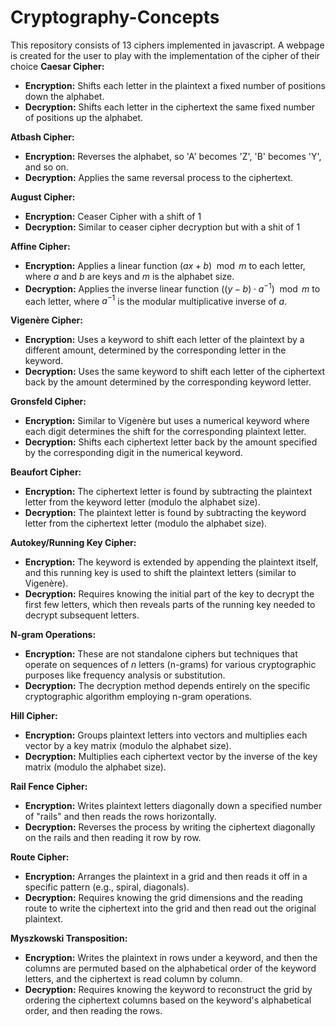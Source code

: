 # Cryptography-Concepts
This repository consists of 13 ciphers implemented in javascript. A webpage is created for the user to play with the implementation of the cipher of their choice
**Caesar Cipher:**
  * **Encryption:** Shifts each letter in the plaintext a fixed number of positions down the alphabet.
  * **Decryption:** Shifts each letter in the ciphertext the same fixed number of positions up the alphabet.

**Atbash Cipher:**
  * **Encryption:** Reverses the alphabet, so 'A' becomes 'Z', 'B' becomes 'Y', and so on.
  * **Decryption:** Applies the same reversal process to the ciphertext.

**August Cipher:**
  * **Encryption:** Ceaser Cipher with a shift of 1
  * **Decryption:** Similar to ceaser cipher decryption but with a shit of 1

**Affine Cipher:**
  * **Encryption:** Applies a linear function $(ax + b) \mod m$ to each letter, where $a$ and $b$ are keys and $m$ is the alphabet size.
  * **Decryption:** Applies the inverse linear function $((y - b) \cdot a^{-1}) \mod m$ to each letter, where $a^{-1}$ is the modular multiplicative inverse of $a$.

**Vigenère Cipher:**
  * **Encryption:** Uses a keyword to shift each letter of the plaintext by a different amount, determined by the corresponding letter in the keyword.
  * **Decryption:** Uses the same keyword to shift each letter of the ciphertext back by the amount determined by the corresponding keyword letter.

**Gronsfeld Cipher:**
  * **Encryption:** Similar to Vigenère but uses a numerical keyword where each digit determines the shift for the corresponding plaintext letter.
  * **Decryption:** Shifts each ciphertext letter back by the amount specified by the corresponding digit in the numerical keyword.
  
**Beaufort Cipher:**
  * **Encryption:** The ciphertext letter is found by subtracting the plaintext letter from the keyword letter (modulo the alphabet size).
  * **Decryption:** The plaintext letter is found by subtracting the keyword letter from the ciphertext letter (modulo the alphabet size).

**Autokey/Running Key Cipher:**
  * **Encryption:** The keyword is extended by appending the plaintext itself, and this running key is used to shift the plaintext letters (similar to Vigenère).
  * **Decryption:** Requires knowing the initial part of the key to decrypt the first few letters, which then reveals parts of the running key needed to decrypt subsequent letters.

**N-gram Operations:**
  * **Encryption:** These are not standalone ciphers but techniques that operate on sequences of $n$ letters (n-grams) for various cryptographic purposes like frequency analysis or substitution.
  * **Decryption:** The decryption method depends entirely on the specific cryptographic algorithm employing n-gram operations.

**Hill Cipher:**
  * **Encryption:** Groups plaintext letters into vectors and multiplies each vector by a key matrix (modulo the alphabet size).
  * **Decryption:** Multiplies each ciphertext vector by the inverse of the key matrix (modulo the alphabet size).

**Rail Fence Cipher:**
  * **Encryption:** Writes plaintext letters diagonally down a specified number of "rails" and then reads the rows horizontally.
  * **Decryption:** Reverses the process by writing the ciphertext diagonally on the rails and then reading it row by row.

**Route Cipher:**
  * **Encryption:** Arranges the plaintext in a grid and then reads it off in a specific pattern (e.g., spiral, diagonals).
  * **Decryption:** Requires knowing the grid dimensions and the reading route to write the ciphertext into the grid and then read out the original plaintext.

**Myszkowski Transposition:**
  * **Encryption:** Writes the plaintext in rows under a keyword, and then the columns are permuted based on the alphabetical order of the keyword letters, and the ciphertext is read column by column.
  * **Decryption:** Requires knowing the keyword to reconstruct the grid by ordering the ciphertext columns based on the keyword's alphabetical order, and then reading the rows.
